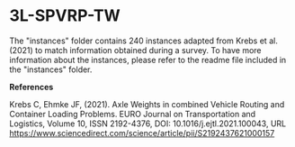 # 3L-SPVRP-TW

The "instances" folder contains 240 instances adapted from Krebs et al. (2021) to match information obtained during a survey. To have more information about the instances, please refer to the readme file included in the "instances" folder.


**References**

Krebs C, Ehmke JF, (2021). Axle Weights in combined Vehicle Routing and Container Loading Problems. EURO Journal on Transportation and Logistics, Volume 10, ISSN 2192-4376, DOI: 10.1016/j.ejtl.2021.100043,
URL https://www.sciencedirect.com/science/article/pii/S2192437621000157
